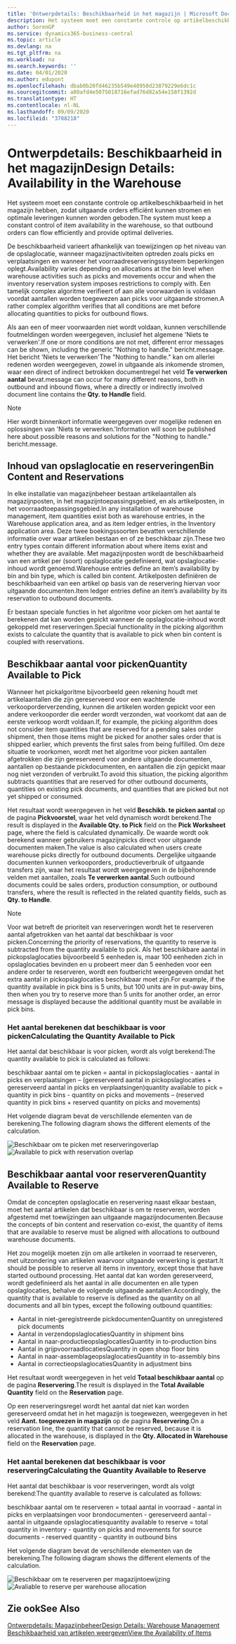```yaml
---
title: 'Ontwerpdetails: Beschikbaarheid in het magazijn | Microsoft Docs'
description: Het systeem moet een constante controle op artikelbeschikbaarheid in het magazijn hebben, zodat uitgaande orders efficiënt kunnen stromen en optimale leveringen kunnen worden geboden.
author: SorenGP
ms.service: dynamics365-business-central
ms.topic: article
ms.devlang: na
ms.tgt_pltfrm: na
ms.workload: na
ms.search.keywords: ''
ms.date: 04/01/2020
ms.author: edupont
ms.openlocfilehash: dbab0b20fd46235b549e48950d23879229e6dc1c
ms.sourcegitcommit: a80afd4e5075018716efad76d82a54e158f1392d
ms.translationtype: HT
ms.contentlocale: nl-NL
ms.lasthandoff: 09/09/2020
ms.locfileid: "3788218"
---
```

# <a name="design-details-availability-in-the-warehouse"></a><span data-ttu-id="d8533-103">Ontwerpdetails: Beschikbaarheid in het magazijn</span><span class="sxs-lookup"><span data-stu-id="d8533-103">Design Details: Availability in the Warehouse</span></span>
<span data-ttu-id="d8533-104">Het systeem moet een constante controle op artikelbeschikbaarheid in het magazijn hebben, zodat uitgaande orders efficiënt kunnen stromen en optimale leveringen kunnen worden geboden.</span><span class="sxs-lookup"><span data-stu-id="d8533-104">The system must keep a constant control of item availability in the warehouse, so that outbound orders can flow efficiently and provide optimal deliveries.</span></span>  

<span data-ttu-id="d8533-105">De beschikbaarheid varieert afhankelijk van toewijzingen op het niveau van de opslaglocatie, wanneer magazijnactiviteiten optreden zoals picks en verplaatsingen en wanneer het voorraadreserveringssysteem beperkingen oplegt.</span><span class="sxs-lookup"><span data-stu-id="d8533-105">Availability varies depending on allocations at the bin level when warehouse activities such as picks and movements occur and when the inventory reservation system imposes restrictions to comply with.</span></span> <span data-ttu-id="d8533-106">Een tamelijk complex algoritme verifieert of aan alle voorwaarden is voldaan voordat aantallen worden toegewezen aan picks voor uitgaande stromen.</span><span class="sxs-lookup"><span data-stu-id="d8533-106">A rather complex algorithm verifies that all conditions are met before allocating quantities to picks for outbound flows.</span></span>

<span data-ttu-id="d8533-107">Als aan een of meer voorwaarden niet wordt voldaan, kunnen verschillende foutmeldingen worden weergegeven, inclusief het algemene 'Niets te verwerken'.</span><span class="sxs-lookup"><span data-stu-id="d8533-107">If one or more conditions are not met, different error messages can be shown, including the generic "Nothing to handle."</span></span> <span data-ttu-id="d8533-108">bericht.</span><span class="sxs-lookup"><span data-stu-id="d8533-108">message.</span></span> <span data-ttu-id="d8533-109">Het bericht 'Niets te verwerken'</span><span class="sxs-lookup"><span data-stu-id="d8533-109">The "Nothing to handle."</span></span> <span data-ttu-id="d8533-110">kan om allerlei redenen worden weergegeven, zowel in uitgaande als inkomende stromen, waar een direct of indirect betrokken documentregel het veld **Te verwerken aantal** bevat.</span><span class="sxs-lookup"><span data-stu-id="d8533-110">message can occur for many different reasons, both in outbound and inbound flows, where a directly or indirectly involved document line contains the **Qty. to Handle** field.</span></span>

> [!NOTE]
> <span data-ttu-id="d8533-111">Hier wordt binnenkort informatie weergegeven over mogelijke redenen en oplossingen van 'Niets te verwerken.'</span><span class="sxs-lookup"><span data-stu-id="d8533-111">Information will soon be published here about possible reasons and solutions for the "Nothing to handle."</span></span> <span data-ttu-id="d8533-112">bericht.</span><span class="sxs-lookup"><span data-stu-id="d8533-112">message.</span></span>

## <a name="bin-content-and-reservations"></a><span data-ttu-id="d8533-113">Inhoud van opslaglocatie en reserveringen</span><span class="sxs-lookup"><span data-stu-id="d8533-113">Bin Content and Reservations</span></span>  
 <span data-ttu-id="d8533-114">In elke installatie van magazijnbeheer bestaan artikelaantallen als magazijnposten, in het magazijntoepassingsgebied, en als artikelposten, in het voorraadtoepassingsgebied.</span><span class="sxs-lookup"><span data-stu-id="d8533-114">In any installation of warehouse management, item quantities exist both as warehouse entries, in the Warehouse application area, and as item ledger entries, in the Inventory application area.</span></span> <span data-ttu-id="d8533-115">Deze twee boekingssoorten bevatten verschillende informatie over waar artikelen bestaan en of ze beschikbaar zijn.</span><span class="sxs-lookup"><span data-stu-id="d8533-115">These two entry types contain different information about where items exist and whether they are available.</span></span> <span data-ttu-id="d8533-116">Met magazijnposten wordt de beschikbaarheid van een artikel per (soort) opslaglocatie gedefinieerd, wat opslaglocatie-inhoud wordt genoemd.</span><span class="sxs-lookup"><span data-stu-id="d8533-116">Warehouse entries define an item’s availability by bin and bin type, which is called bin content.</span></span> <span data-ttu-id="d8533-117">Artikelposten definiëren de beschikbaarheid van een artikel op basis van de reservering hiervan voor uitgaande documenten.</span><span class="sxs-lookup"><span data-stu-id="d8533-117">Item ledger entries define an item’s availability by its reservation to outbound documents.</span></span>  

 <span data-ttu-id="d8533-118">Er bestaan speciale functies in het algoritme voor picken om het aantal te berekenen dat kan worden gepickt wanneer de opslaglocatie-inhoud wordt gekoppeld met reserveringen.</span><span class="sxs-lookup"><span data-stu-id="d8533-118">Special functionality in the picking algorithm exists to calculate the quantity that is available to pick when bin content is coupled with reservations.</span></span>  

## <a name="quantity-available-to-pick"></a><span data-ttu-id="d8533-119">Beschikbaar aantal voor picken</span><span class="sxs-lookup"><span data-stu-id="d8533-119">Quantity Available to Pick</span></span>  
 <span data-ttu-id="d8533-120">Wanneer het pickalgoritme bijvoorbeeld geen rekening houdt met artikelaantallen die zijn gereserveerd voor een wachtende verkooporderverzending, kunnen die artikelen worden gepickt voor een andere verkooporder die eerder wordt verzonden, wat voorkomt dat aan de eerste verkoop wordt voldaan.</span><span class="sxs-lookup"><span data-stu-id="d8533-120">If, for example, the picking algorithm does not consider item quantities that are reserved for a pending sales order shipment, then those items might be picked for another sales order that is shipped earlier, which prevents the first sales from being fulfilled.</span></span> <span data-ttu-id="d8533-121">Om deze situatie te voorkomen, wordt met het algoritme voor picken aantallen afgetrokken die zijn gereserveerd voor andere uitgaande documenten, aantallen op bestaande pickdocumenten, en aantallen die zijn gepickt maar nog niet verzonden of verbruikt.</span><span class="sxs-lookup"><span data-stu-id="d8533-121">To avoid this situation, the picking algorithm subtracts quantities that are reserved for other outbound documents, quantities on existing pick documents, and quantities that are picked but not yet shipped or consumed.</span></span>  

 <span data-ttu-id="d8533-122">Het resultaat wordt weergegeven in het veld **Beschikb. te picken aantal** op de pagina **Pickvoorstel**, waar het veld dynamisch wordt berekend.</span><span class="sxs-lookup"><span data-stu-id="d8533-122">The result is displayed in the **Available Qty. to Pick** field on the **Pick Worksheet** page, where the field is calculated dynamically.</span></span> <span data-ttu-id="d8533-123">De waarde wordt ook berekend wanneer gebruikers magazijnpicks direct voor uitgaande documenten maken.</span><span class="sxs-lookup"><span data-stu-id="d8533-123">The value is also calculated when users create warehouse picks directly for outbound documents.</span></span> <span data-ttu-id="d8533-124">Dergelijke uitgaande documenten kunnen verkooporders, productieverbruik of uitgaande transfers zijn, waar het resultaat wordt weergegeven in de bijbehorende velden met aantallen, zoals **Te verwerken aantal**.</span><span class="sxs-lookup"><span data-stu-id="d8533-124">Such outbound documents could be sales orders, production consumption, or outbound transfers, where the result is reflected in the related quantity fields, such as **Qty. to Handle**.</span></span>  

> [!NOTE]  
>  <span data-ttu-id="d8533-125">Voor wat betreft de prioriteit van reserveringen wordt het te reserveren aantal afgetrokken van het aantal dat beschikbaar is voor picken.</span><span class="sxs-lookup"><span data-stu-id="d8533-125">Concerning the priority of reservations, the quantity to reserve is subtracted from the quantity available to pick.</span></span> <span data-ttu-id="d8533-126">Als het beschikbare aantal in pickopslaglocaties bijvoorbeeld 5 eenheden is, maar 100 eenheden zich in opslaglocaties bevinden en u probeert meer dan 5 eenheden voor een andere order te reserveren, wordt een foutbericht weergegeven omdat het extra aantal in pickopslaglocaties beschikbaar moet zijn.</span><span class="sxs-lookup"><span data-stu-id="d8533-126">For example, if the quantity available in pick bins is 5 units, but 100 units are in put-away bins, then when you try to reserve more than 5 units for another order, an error message is displayed because the additional quantity must be available in pick bins.</span></span>  

### <a name="calculating-the-quantity-available-to-pick"></a><span data-ttu-id="d8533-127">Het aantal berekenen dat beschikbaar is voor picken</span><span class="sxs-lookup"><span data-stu-id="d8533-127">Calculating the Quantity Available to Pick</span></span>  
 <span data-ttu-id="d8533-128">Het aantal dat beschikbaar is voor picken, wordt als volgt berekend:</span><span class="sxs-lookup"><span data-stu-id="d8533-128">The quantity available to pick is calculated as follows:</span></span>  

 <span data-ttu-id="d8533-129">beschikbaar aantal om te picken = aantal in pickopslaglocaties - aantal in picks en verplaatsingen – (gereserveerd aantal in pickopslaglocaties + gereserveerd aantal in picks en verplaatsingen)</span><span class="sxs-lookup"><span data-stu-id="d8533-129">quantity available to pick = quantity in pick bins - quantity on picks and movements – (reserved quantity in pick bins + reserved quantity on picks and movements)</span></span>  

 <span data-ttu-id="d8533-130">Het volgende diagram bevat de verschillende elementen van de berekening.</span><span class="sxs-lookup"><span data-stu-id="d8533-130">The following diagram shows the different elements of the calculation.</span></span>  

 <span data-ttu-id="d8533-131">![Beschikbaar om te picken met reserveringoverlap](media/design_details_warehouse_management_availability_2.png "Beschikbaar om te picken met reserveringoverlap")</span><span class="sxs-lookup"><span data-stu-id="d8533-131">![Available to pick with reservation overlap](media/design_details_warehouse_management_availability_2.png "Available to pick with reservation overlap")</span></span>  

## <a name="quantity-available-to-reserve"></a><span data-ttu-id="d8533-132">Beschikbaar aantal voor reserveren</span><span class="sxs-lookup"><span data-stu-id="d8533-132">Quantity Available to Reserve</span></span>  
 <span data-ttu-id="d8533-133">Omdat de concepten opslaglocatie en reservering naast elkaar bestaan, moet het aantal artikelen dat beschikbaar is om te reserveren, worden afgestemd met toewijzingen aan uitgaande magazijndocumenten.</span><span class="sxs-lookup"><span data-stu-id="d8533-133">Because the concepts of bin content and reservation co-exist, the quantity of items that are available to reserve must be aligned with allocations to outbound warehouse documents.</span></span>  

 <span data-ttu-id="d8533-134">Het zou mogelijk moeten zijn om alle artikelen in voorraad te reserveren, met uitzondering van artikelen waarvoor uitgaande verwerking is gestart.</span><span class="sxs-lookup"><span data-stu-id="d8533-134">It should be possible to reserve all items in inventory, except those that have started outbound processing.</span></span> <span data-ttu-id="d8533-135">Het aantal dat kan worden gereserveerd, wordt gedefinieerd als het aantal in alle documenten en alle typen opslaglocaties, behalve de volgende uitgaande aantallen:</span><span class="sxs-lookup"><span data-stu-id="d8533-135">Accordingly, the quantity that is available to reserve is defined as the quantity on all documents and all bin types, except the following outbound quantities:</span></span>  

-   <span data-ttu-id="d8533-136">Aantal in niet-geregistreerde pickdocumenten</span><span class="sxs-lookup"><span data-stu-id="d8533-136">Quantity on unregistered pick documents</span></span>  
-   <span data-ttu-id="d8533-137">Aantal in verzendopslaglocaties</span><span class="sxs-lookup"><span data-stu-id="d8533-137">Quantity in shipment bins</span></span>  
-   <span data-ttu-id="d8533-138">Aantal in naar-productieopslaglocaties</span><span class="sxs-lookup"><span data-stu-id="d8533-138">Quantity in to-production bins</span></span>  
-   <span data-ttu-id="d8533-139">Aantal in grijpvoorraadlocaties</span><span class="sxs-lookup"><span data-stu-id="d8533-139">Quantity in open shop floor bins</span></span>  
-   <span data-ttu-id="d8533-140">Aantal in naar-assemblageopslaglocaties</span><span class="sxs-lookup"><span data-stu-id="d8533-140">Quantity in to-assembly bins</span></span>  
-   <span data-ttu-id="d8533-141">Aantal in correctieopslaglocaties</span><span class="sxs-lookup"><span data-stu-id="d8533-141">Quantity in adjustment bins</span></span>  

 <span data-ttu-id="d8533-142">Het resultaat wordt weergegeven in het veld **Totaal beschikbaar aantal** op de pagina **Reservering**.</span><span class="sxs-lookup"><span data-stu-id="d8533-142">The result is displayed in the **Total Available Quantity** field on the **Reservation** page.</span></span>  

 <span data-ttu-id="d8533-143">Op een reserveringsregel wordt het aantal dat niet kan worden gereserveerd omdat het in het magazijn is toegewezen, weergegeven in het veld **Aant. toegewezen in magazijn** op de pagina **Reservering**.</span><span class="sxs-lookup"><span data-stu-id="d8533-143">On a reservation line, the quantity that cannot be reserved, because it is allocated in the warehouse, is displayed in the **Qty. Allocated in Warehouse** field on the **Reservation** page.</span></span>  

### <a name="calculating-the-quantity-available-to-reserve"></a><span data-ttu-id="d8533-144">Het aantal berekenen dat beschikbaar is voor reservering</span><span class="sxs-lookup"><span data-stu-id="d8533-144">Calculating the Quantity Available to Reserve</span></span>  
 <span data-ttu-id="d8533-145">Het aantal dat beschikbaar is voor reserveringen, wordt als volgt berekend:</span><span class="sxs-lookup"><span data-stu-id="d8533-145">The quantity available to reserve is calculated as follows:</span></span>  

 <span data-ttu-id="d8533-146">beschikbaar aantal om te reserveren = totaal aantal in voorraad - aantal in picks en verplaatsingen voor brondocumenten - gereserveerd aantal - aantal in uitgaande opslaglocaties</span><span class="sxs-lookup"><span data-stu-id="d8533-146">quantity available to reserve = total quantity in inventory - quantity on picks and movements for source documents - reserved quantity - quantity in outbound bins</span></span>  

 <span data-ttu-id="d8533-147">Het volgende diagram bevat de verschillende elementen van de berekening.</span><span class="sxs-lookup"><span data-stu-id="d8533-147">The following diagram shows the different elements of the calculation.</span></span>  

 <span data-ttu-id="d8533-148">![Beschikbaar om te reserveren per magazijntoewijzing](media/design_details_warehouse_management_availability_3.png "Beschikbaar om te reserveren per magazijntoewijzing")</span><span class="sxs-lookup"><span data-stu-id="d8533-148">![Avaliable to reserve per warehouse allocation](media/design_details_warehouse_management_availability_3.png "Avaliable to reserve per warehouse allocation")</span></span>  

## <a name="see-also"></a><span data-ttu-id="d8533-149">Zie ook</span><span class="sxs-lookup"><span data-stu-id="d8533-149">See Also</span></span>  
 [<span data-ttu-id="d8533-150">Ontwerpdetails: Magazijnbeheer</span><span class="sxs-lookup"><span data-stu-id="d8533-150">Design Details: Warehouse Management</span></span>](design-details-warehouse-management.md)  
 [<span data-ttu-id="d8533-151">Beschikbaarheid van artikelen weergeven</span><span class="sxs-lookup"><span data-stu-id="d8533-151">View the Availability of Items</span></span>](inventory-how-availability-overview.md)
